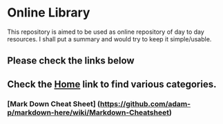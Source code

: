 # Online Library
This repository is aimed to be used as online repository of day to day resources. I shall put a summary and would try to keep it simple/usable.

## Please check the links below

## Check the [Home](HOME.md) link to find various categories.

### [Mark Down Cheat Sheet] (https://github.com/adam-p/markdown-here/wiki/Markdown-Cheatsheet)
